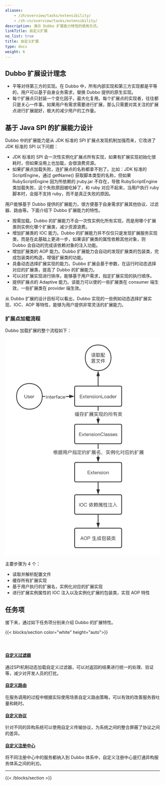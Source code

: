 ```yaml
---
aliases:
    - /zh/overview/tasks/extensibility/
    - /zh-cn/overview/tasks/extensibility/
description: 演示 Dubbo 扩展能力特性的使用方式。
linkTitle: 自定义扩展
no_list: true
title: 自定义扩展
type: docs
weight: 6
---
```




## Dubbo 扩展设计理念

* 平等对待第三方的实现。在 Dubbo 中，所有内部实现和第三方实现都是平等的，用户可以基于自身业务需求，替换 Dubbo 提供的原生实现。
* 每个扩展点只封装一个变化因子，最大化复用。每个扩展点的实现者，往往都只是关心一件事。如果用户有需求需要进行扩展，那么只需要对其关注的扩展点进行扩展就好，极大的减少用户的工作量。

## 基于 Java SPI 的扩展能力设计

Dubbo 中的扩展能力是从 JDK 标准的 SPI 扩展点发现机制加强而来，它改进了 JDK 标准的 SPI 以下问题：

* JDK 标准的 SPI 会一次性实例化扩展点所有实现，如果有扩展实现初始化很耗时，但如果没用上也加载，会很浪费资源。
* 如果扩展点加载失败，连扩展点的名称都拿不到了。比如：JDK 标准的 ScriptEngine，通过 getName() 获取脚本类型的名称，但如果 RubyScriptEngine 因为所依赖的 jruby.jar 不存在，导致 RubyScriptEngine 类加载失败，这个失败原因被吃掉了，和 ruby 对应不起来，当用户执行 ruby 脚本时，会报不支持 ruby，而不是真正失败的原因。

用户能够基于 Dubbo 提供的扩展能力，很方便基于自身需求扩展其他协议、过滤器、路由等。下面介绍下 Dubbo 扩展能力的特性。

* 按需加载。Dubbo 的扩展能力不会一次性实例化所有实现，而是用哪个扩展类则实例化哪个扩展类，减少资源浪费。
* 增加扩展类的 IOC 能力。Dubbo 的扩展能力并不仅仅只是发现扩展服务实现类，而是在此基础上更进一步，如果该扩展类的属性依赖其他对象，则 Dubbo 会自动的完成该依赖对象的注入功能。
* 增加扩展类的 AOP 能力。Dubbo 扩展能力会自动的发现扩展类的包装类，完成包装类的构造，增强扩展类的功能。
* 具备动态选择扩展实现的能力。Dubbo 扩展会基于参数，在运行时动态选择对应的扩展类，提高了 Dubbo 的扩展能力。
* 可以对扩展实现进行排序。能够基于用户需求，指定扩展实现的执行顺序。
* 提供扩展点的 Adaptive 能力。该能力可以使的一些扩展类在 consumer 端生效，一些扩展类在 provider 端生效。

从 Dubbo 扩展的设计目标可以看出，Dubbo 实现的一些例如动态选择扩展实现、IOC、AOP 等特性，能够为用户提供非常灵活的扩展能力。

### 扩展点加载流程

Dubbo 加载扩展的整个流程如下：

![//imgs/v3/concepts/extension-load.png](/imgs/v3/concepts/extension-load.png)

主要步骤为 4 个：
* 读取并解析配置文件
* 缓存所有扩展实现
* 基于用户执行的扩展名，实例化对应的扩展实现
* 进行扩展实例属性的 IOC 注入以及实例化扩展的包装类，实现 AOP 特性

## 任务项

接下来，通过如下任务项分别来介绍 Dubbo 的扩展特性。

{{< blocks/section color="white" height="auto">}}
<div class="td-content list-page">
    <div class="lead"></div><header class="article-meta">
    </header><div class="row">
    <div class="col-sm col-md-6 mb-4">
        <div class="h-100 card shadow" href="#">
            <div class="card-body">
                <h4 class="card-title">
                    <a href='{{< relref "./filter/" >}}'>自定义过滤器</a>
                </h4>
                <p>通过SPI机制动态加载自定义过滤器，可以对返回的结果进行统一的处理、验证等，减少对开发人员的打扰。</p>
            </div>
        </div>
    </div>
    <div class="col-sm col-md-6 mb-4">
        <div class="h-100 card shadow">
            <div class="card-body">
                <h4 class="card-title">
                    <a href='{{< relref "./router/" >}}'>自定义路由</a>
                </h4>
                <p>在服务调用的过程中根据实际使用场景自定义路由策略，可以有效的改善服务吞吐量和耗时。</p>
            </div>
        </div>
    </div>
    <div class="col-sm col-md-6 mb-4">
        <div class="h-100 card shadow">
            <div class="card-body">
                <h4 class="card-title">
                    <a href='{{< relref "./protocol/" >}}'>自定义协议</a>
                </h4>
                <p>针对不同的异构系统可以使用自定义传输协议，为系统之间的整合屏蔽了协议之间的差异。
                </p>
            </div>
        </div>
    </div>
    <div class="col-sm col-md-6 mb-4">
        <div class="h-100 card shadow">
            <div class="card-body">
                <h4 class="card-title">
                    <a href='{{< relref "./registry/" >}}'>自定义注册中心</a>
                </h4>
                <p>将不同注册中心中的服务都纳入到 Dubbo 体系中，自定义注册中心是打通异构服务体系之间的利刃。
                </p>
            </div>
        </div>
    </div>
</div>
<hr>
</div>

{{< /blocks/section >}}
